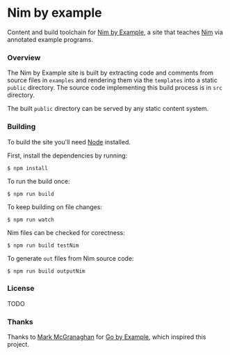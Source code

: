 # Nim by example

Content and build toolchain for [Nim by Example](https://nimbyexample.com),
a site that teaches [Nim](https://nim-lang.org/) via annotated example programs.

### Overview

The Nim by Example site is built by extracting code and comments from source files in `examples` and rendering them via the `templates` into a static `public` directory.
The source code implementing this build process is in `src` directory.

The built `public` directory can be served by any static content system.

### Building

To build the site you'll need [Node](https://nodejs.org) installed.

First, install the dependencies by running:

```console
$ npm install
```

To run the build once:

```console
$ npm run build
```

To keep building on file changes:

```console
$ npm run watch
```

Nim files can be checked for corectness:

```console
$ npm run build testNim
```

To generate `out` files from Nim source code:

```console
$ npm run build outputNim
```


### License

TODO

### Thanks

Thanks to [Mark McGranaghan](https://github.com/mmcgrana) for [Go by Example](https://gobyexample.com),
which inspired this project.